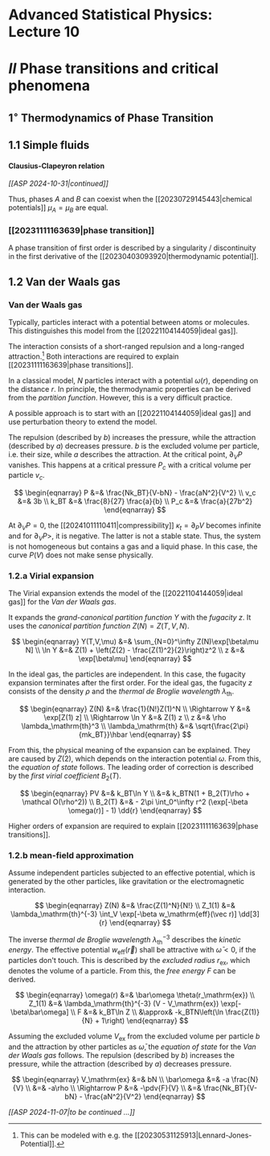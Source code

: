 # Advanced Statistical Physics: Lecture 10
# $II$ Phase transitions and critical phenomena
## $1^\circ$ Thermodynamics of Phase Transition
## 1.1 Simple fluids
#### Clausius-Clapeyron relation
*[[ASP 2024-10-31|continued]]*

Thus, phases $A$ and $B$ can coexist when the [[20230729145443|chemical potentials]] $\mu_A=\mu_B$ are equal.

### [[20231111163639|phase transition]]
A phase transition of first order is described by a singularity / discontinuity in the first derivative of the [[20230403093920|thermodynamic potential]].

## 1.2 Van der Waals gas
### Van der Waals gas
Typically, particles interact with a potential between atoms or molecules. This distinguishes this model from the [[20221104144059|ideal gas]].

The interaction consists of a short-ranged repulsion and a long-ranged attraction.[^1] Both interactions are required to explain [[20231111163639|phase transitions]].

[^1]: This can be modeled with e.g. the [[20230531125913|Lennard-Jones-Potential]].

In a classical model, $N$ particles interact with a potential $\omega(r)$, depending on the distance $r$. In principle, the thermodynamic properties can be derived from the *partition function*. However, this is a very difficult practice.

A possible approach is to start with an [[20221104144059|ideal gas]] and use perturbation theory to extend the model.

The repulsion (described by $b$) increases the pressure, while the attraction (described by $a$) decreases pressure. $b$ is the excluded volume per particle, i.e. their size, while $a$ describes the attraction. At the critical point, $\partial_V P$ vanishes. This happens at a critical pressure $P_c$ with a critical volume per particle $v_c$.

$$
\begin{eqnarray}
    P &=& \frac{Nk_BT}{V-bN} - \frac{aN^2}{V^2} \\
    v_c &=& 3b \\
    k_BT &=& \frac{8}{27} \frac{a}{b} \\
    P_c &=& \frac{a}{27b^2}
\end{eqnarray}
$$

At $\partial_V P=0$, the [[20241011110411|compressibility]] $\kappa_t=\partial_P V$ becomes infinite and for $\partial_VP>$, it is negative. The latter is not a stable state. Thus, the system is not homogeneous but contains a gas and a liquid phase. In this case, the curve $P(V)$ does not make sense physically.

### 1.2.a Virial expansion
The Virial expansion extends the model of the [[20221104144059|ideal gas]] for the *Van der Waals gas*.

It expands the *grand-canonical partition function* $Y$ with the *fugacity* $z$. It uses the *canonical partition function* $Z(N)=Z(T,V,N)$.

$$
\begin{eqnarray}
    Y(T,V,\mu) &=& \sum_{N=0}^\infty Z(N)\exp[\beta\mu N] \\
    \ln Y &=& Z(1) + \left(Z(2) - \frac{Z(1)^2}{2}\right)z^2 \\
    z &=& \exp[\beta\mu]
\end{eqnarray}
$$

In the ideal gas, the particles are independent. In this case, the fugacity expansion terminates after the first order. For the ideal gas, the fugacity $z$ consists of the density $\rho$ and the *thermal de Broglie wavelength* $\lambda_\mathrm{th}$.

$$
\begin{eqnarray}
    Z(N) &=& \frac{1}{N!}Z(1)^N \\
    \Rightarrow Y &=& \exp[Z(1) z] \\
    \Rightarrow \ln Y &=& Z(1) z \\
    z &=& \rho \lambda_\mathrm{th}^3 \\
    \lambda_\mathrm{th} &=& \sqrt{\frac{2\pi}{mk_BT}}\hbar
\end{eqnarray}
$$

From this, the physical meaning of the expansion can be explained. They are caused by $Z(2)$, which depends on the interaction potential $\omega$. From this, the *equation of state* follows. The leading order of correction is described by the *first virial coefficient* $B_2(T)$.

$$
\begin{eqnarray}
    PV &=& k_BT\ln Y \\
        &=& k_BTN(1 + B_2(T)\rho + \mathcal O(\rho^2)) \\
    B_2(T) &=& - 2\pi \int_0^\infty r^2 (\exp[-\beta \omega(r)] - 1) \dd{r}
\end{eqnarray}
$$

Higher orders of expansion are required to explain [[20231111163639|phase transitions]].

### 1.2.b mean-field approximation
Assume independent particles subjected to an effective potential, which is generated by the other particles, like gravitation or the electromagnetic interaction.

$$
\begin{eqnarray}
    Z(N) &=& \frac{Z(1)^N}{N!} \\
    Z_1(1) &=& \lambda_\mathrm{th}^{-3} \int_V \exp[-\beta w_\mathrm{eff}(\vec r)] \dd[3]{r}
\end{eqnarray}
$$

The inverse *thermal de Broglie wavelength* $\lambda_\mathrm{th}^{-3}$ describes the *kinetic energy*. The effective potential $w_\mathrm{eff}(\vec r)$ shall be attractive with $\bar\omega<0$, if the particles don't touch. This is described by the *excluded radius* $r_\mathrm{ex}$, which denotes the volume of a particle. From this, the *free energy* $F$ can be derived.

$$
\begin{eqnarray}
    \omega(r) &=& \bar\omega \theta(r_\mathrm{ex}) \\
    Z_1(1) &=& \lambda_\mathrm{th}^{-3} (V - V_\mathrm{ex}) \exp[-\beta\bar\omega] \\
    F &=& k_BT\ln Z \\
        &\approx& -k_BTN\left(\ln \frac{Z(1)}{N} + 1\right)
\end{eqnarray}
$$

Assuming the excluded volume $V_\mathrm{ex}$ from the excluded volume per particle $b$ and the attraction by other particles as $\bar\omega$, the *equation of state* for the *Van der Waals gas* follows. The repulsion (described by $b$) increases the pressure, while the attraction (described by $a$) decreases pressure.

$$
\begin{eqnarray}
    V_\mathrm{ex} &=& bN \\
    \bar\omega &=& -a \frac{N}{V} \\
        &=& -a\rho \\
    \Rightarrow P &=& -\pdv{F}{V} \\
        &=& \frac{Nk_BT}{V-bN} - \frac{aN^2}{V^2}
\end{eqnarray}
$$

*[[ASP 2024-11-07|to be continued ...]]*